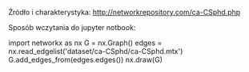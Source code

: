 Źródło i charakterystyka:
http://networkrepository.com/ca-CSphd.php

Sposób wczytania do jupyter notbook:

import networkx as nx
G = nx.Graph()
edges = nx.read_edgelist('dataset/ca-CSphd/ca-CSphd.mtx')
G.add_edges_from(edges.edges())
nx.draw(G)
